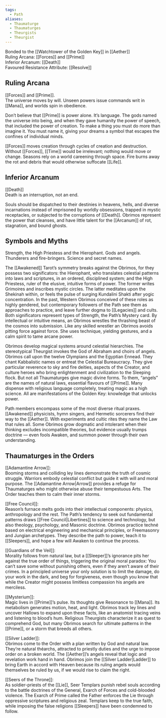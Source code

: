 ```yaml
---
tags:
  - Path
aliases:
  - Thaumaturge
  - Thaumaturges
  - Theurgists
  - Theurgist
---
```

Bonded to the [[Watchtower of the Golden Key]] in [[Aether]] \
Ruling Arcana: [[Forces]] and [[Prime]] \
Inferior Arcanum: [[Death]] \
Favoured Resistance Attribute: [[Resolve]]

## Ruling Arcana
[[Forces]] and [[Prime]]. \
The universe moves by will. Unseen powers issue commands writ in [[Mana]], and worlds spin in obedience. 

Don’t believe that [[Prime]] is power alone. It’s language. The gods named the universe into being, and when they gave humanity the power of speech, that included the power of creation. To make a thing you must do more than imagine it. You must name it, giving your dreams a symbol that escapes the confines of individual minds.

[[Forces]] moves creation through cycles of creation and destruction. Without [[Forces]], [[Time]] would be irrelevant; nothing would move or change. Seasons rely on a world careening through space. Fire burns away the rot and debris that would otherwise suffocate [[Life]].
## Inferior Arcanum
[[Death]] \
Death is an interruption, not an end. 

Souls should be dispatched to their destinies in heavens, hells, and diverse incarnations instead of imprisoned by worldly obsessions, trapped in mystic receptacles, or subjected to the corruptions of [[Death]]. Obrimos represent the power that cleanses, and have little talent for the [[Arcanum]] of rot, stagnation, and bound ghosts.
## Symbols and Myths
Strength, the High Priestess and the Hierophant. Gods and angels. Thunderers and fire-bringers. Science and secret names. 

The [[Awakened]] Tarot’s symmetry breaks against the Obrimos, for they possess two significators: the Hierophant, who translates celestial patterns into laws and scriptures, in an ordered, disciplined system; and the High Priestess, ruler of the elusive, intuitive forms of power. The former writes Grimoires and inscribes mystic circles. The latter meditates upon the Shekinah within, or feels the pulse of surging Kundalini Shakti after yogic concentration. In the past, Western Obrimos conceived of these roles as highly gendered, but contemporary followers of the Path see them as approaches to practice, and leave further dogma to [[Legacies]] and cults. Both significators represent types of Strength, the Path’s Mystery card. By intellectual or intuitive means, an Obrimos wrestles the thrashing beast of the cosmos into submission. Like any skilled wrestler an Obrimos avoids pitting force against force. She uses technique, yielding gestures, and a calm spirit to tame arcane power. 

Obrimos develop magical systems around celestial hierarchies. The stereotypical Theurgist invokes the God of Abraham and choirs of angels. Obrimos call upon the twelve Olympians and the Egyptian Ennead. They chant Kabbalistic names or entreat the Celestial Bureaucracy. They give particular reverence to sky and fire deities, aspects of the Creator, and culture heroes who bring enlightenment and civilization to the Sleeping flock. But not all Thaumaturges give magic divine forms. To them, “angels” are the names of natural laws, essential flavours of [[Prime]]. Many dispense with religious language completely, treating magic as a high science. All are manifestations of the Golden Key: knowledge that unlocks power. 

Path members encompass some of the most diverse ritual praxes. [[Awakened]] physicists, hymn singers, and Hermetic sorcerers find their way to the [[Aether]]. With experiments and cultic rites they name the Law that rules all. Some Obrimos grow dogmatic and intolerant when their thinking excludes incompatible theories, but evidence usually trumps doctrine — even fools Awaken, and summon power through their own understanding.

## Thaumaturges in the Orders
[[Adamantine Arrow]]: \
Booming storms and colliding ley lines demonstrate the truth of cosmic struggle. Warriors embody celestial conflict but guide it with will and moral purpose. The [[Adamantine Arrow|Arrow]] provides a refuge for Thaumaturges who might otherwise abuse their tempestuous Arts. The Order teaches them to calm their inner storms.

[[Free Council]]: \
Reason’s furnace melts gods into their intellectual components: physics, anthropology and the rest. The Path’s tendency to seek out fundamental patterns draws [[Free Council|Libertines]] to science and technology, but also theology, psychology, and Masonic doctrine. Obrimos practice techné based on electrical engineering and mechanical principles, or Freemasonry and Jungian archetypes. They describe the path to power, teach it to [[Sleepers]], and hope a few will Awaken to continue the process.

[[Guardians of the Veil]]: \
Morality follows from natural law, but a [[Sleeper]]’s ignorance pits her against the true order of things, triggering the original moral paradox: You can’t save some without punishing others, even if they aren’t aware of their crimes. In a principled universe your only solution is to limit the damage, do your work in the dark, and beg for forgiveness, even though you know that while the Creator might possess limitless compassion his angels are merciless.

[[Mysterium]]: \
Magic lives in [[Prime]]’s pulse. Its thoughts give Resonance to [[Mana]]. Its metabolism generates motion, heat, and light. Obrimos track ley lines and uncover Hallows to expand upon these facts, like an anatomist tracing veins and listening to blood’s hum. Religious Theurgists characterize it as quest to comprehend God, but many Obrimos search for ultimate patterns in the [[Prime]], or a storm that breeds all others.

[[Silver Ladder]]: \
Obrimos come to the Order with a plan written by God and natural law. They’re natural théarchs, attracted to priestly duties and the urge to impose order on a broken world. The [[Aether]]’s angels reveal that logic and revelation work hand in hand. Obrimos join the [[Silver Ladder|Ladder]] to bring Earth in accord with Heaven because its ruling angels would themselves be ruled by us, if we would rise to claim the right.

[[Seers of the Throne]]: \
As soldier-priests of the [[Lie]], Seer Templars punish rebel souls according to the battle doctrines of the General, Exarch of Forces and cold-blooded violence. The Exarch of Prime called the Father enforces the Lie through oppressive scriptures and religious zeal. Templars keep to the true faith, while imposing the false religions [[Sleepers]] have been condemned to follow.